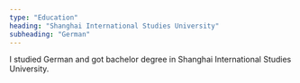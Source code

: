 ```yaml
---
type: "Education"
heading: "Shanghai International Studies University"
subheading: "German"
---
```


I studied German and got bachelor degree in Shanghai International Studies University.
